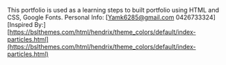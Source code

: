 This portfolio is used as a learning steps to built portfolio using HTML and CSS, Google Fonts.
Personal Info:
[Yamk6285@gmail.com
0426733324]
 [Inspired By:][https://bslthemes.com/html/hendrix/theme_colors/default/index-particles.html](https://bslthemes.com/html/hendrix/theme_colors/default/index-particles.html)